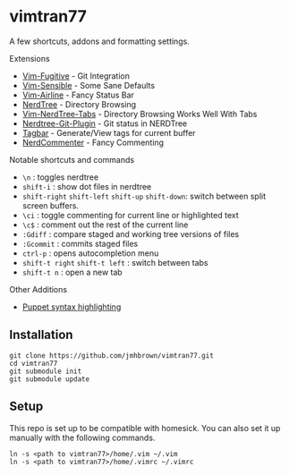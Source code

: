 vimtran77
=========

A few shortcuts, addons and formatting settings.

Extensions
* [Vim-Fugitive](https://github.com/tpope/vim-fugitive) - Git Integration
* [Vim-Sensible](https://github.com/tpope/vim-sensible) - Some Sane Defaults
* [Vim-Airline](https://github.com/bling/vim-airline) - Fancy Status Bar
* [NerdTree](https://github.com/scrooloose/nerdtree) - Directory Browsing
* [Vim-NerdTree-Tabs](https://github.com/jistr/vim-nerdtree-tabs) - Directory Browsing Works Well With Tabs
* [Nerdtree-Git-Plugin](https://github.com/Xuyuanp/nerdtree-git-plugin) - Git status in NERDTree
* [Tagbar](https://github.com/majutsushi/tagbar) - Generate/View tags for current buffer
* [NerdCommenter](https://github.com/scrooloose/nerdcommenter) - Fancy Commenting

Notable shortcuts and commands
* `\n` : toggles nerdtree
* `shift-i` : show dot files in nerdtree 
* `shift-right` `shift-left` `shift-up` `shift-down`: switch between split screen buffers.
* `\ci` : toggle commenting for current line or highlighted text
* `\c$` : comment out the rest of the current line 
* `:Gdiff` : compare staged and working tree versions of files
* `:Gcommit` : commits staged files
* `ctrl-p` : opens autocompletion menu
* `shift-t right` `shift-t left` : switch between tabs
* `shift-t n` : open a new tab

Other Additions
* [Puppet syntax highlighting](https://raw.githubusercontent.com/puppetlabs/puppet-syntax-vim/master/syntax/puppet.vim)

Installation
------------

```
git clone https://github.com/jmhbrown/vimtran77.git
cd vimtran77
git submodule init
git submodule update
```

Setup
-----

This repo is set up to be compatible with homesick. You can also set it up manually with the following commands.

```
ln -s <path to vimtran77>/home/.vim ~/.vim
ln -s <path to vimtran77>/home/.vimrc ~/.vimrc
```
